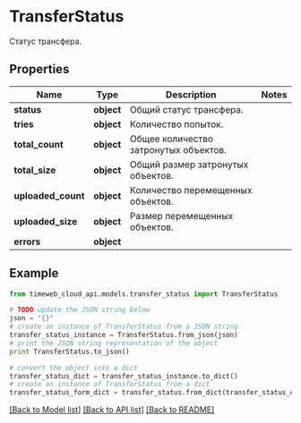 # TransferStatus

Статус трансфера.

## Properties
Name | Type | Description | Notes
------------ | ------------- | ------------- | -------------
**status** | **object** | Общий статус трансфера. | 
**tries** | **object** | Количество попыток. | 
**total_count** | **object** | Общее количество затронутых объектов. | 
**total_size** | **object** | Общий размер затронутых объектов. | 
**uploaded_count** | **object** | Количество перемещенных объектов. | 
**uploaded_size** | **object** | Размер перемещенных объектов. | 
**errors** | **object** |  | 

## Example

```python
from timeweb_cloud_api.models.transfer_status import TransferStatus

# TODO update the JSON string below
json = "{}"
# create an instance of TransferStatus from a JSON string
transfer_status_instance = TransferStatus.from_json(json)
# print the JSON string representation of the object
print TransferStatus.to_json()

# convert the object into a dict
transfer_status_dict = transfer_status_instance.to_dict()
# create an instance of TransferStatus from a dict
transfer_status_form_dict = transfer_status.from_dict(transfer_status_dict)
```
[[Back to Model list]](../README.md#documentation-for-models) [[Back to API list]](../README.md#documentation-for-api-endpoints) [[Back to README]](../README.md)


